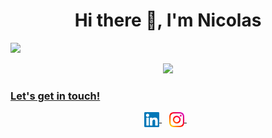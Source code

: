 <h1 align="center"> Hi there 👋, I'm Nicolas</h1>

<a target="_blank" href="https://www.stefanosst.gr"><img src="https://i.pinimg.com/originals/42/1c/8b/421c8b9bbaf3c663903a1ac53e7add13.gif"/></a>

<p align="center">
	<a href="https://github.com/Bouaskaoun">
		<img src="https://readme-typing-svg.herokuapp.com/?
		lines=Web+Developer;Full+Stack;JavaScript%20|%20TypeScript%20|%20CSS%20Preprocessor;Accessibility+First;Performance+Optimization;Continuous+Learner;center=true&width=380&height=45

	</a>
</p>

<pre>
💻 I am developing my skills as a Frontend Developer | Enthuastic about new technologies
📚 I have a Bachelors in Computer Science and a Masters in Artificial Intelligence & Deep Learning
📝 I have a strong interest in building Frontend Uis for ML applications
🔭 Working on Shopify Themes and React websites using Gatsby.js
🌱 Focusing on Learning about customer needs and making their lives easier
🌟 Main languages: Javascript, Python
🚩 Interested in Full Stack Machine Learning Application development
</pre>


<div align="center">
  <h3><b>Let's get in touch! </b></h3>
  </div>
<p align="center">
<a href="https://www.linkedin.com/in/stefanos-stamoulis/" target="_blank">
  <img align="center" alt="Stefanos Stamoulis | Linkedin" width="24px" src="https://github.com/SatYu26/SatYu26/blob/master/Assets/Linkedin.svg" />
</a> &nbsp;&nbsp;
<a href="https://www.instagram.com/steve.frontdev/" target="_blank">
  <img align="center" alt="Stefanos Stamoulis | Instagram" width="24px" src="https://github.com/SatYu26/SatYu26/blob/master/Assets/Instagram.svg" />
</a> &nbsp;&nbsp;

